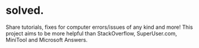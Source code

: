 # solved.
Share tutorials, fixes for computer errors/issues of any kind and more! This project aims to be more helpful than StackOverflow, SuperUser.com, MiniTool and Microsoft Answers. 
